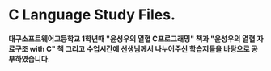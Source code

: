 # C Language Study Files.
#### 대구소프트웨어고등학교 1학년때 "윤성우의 열혈 C프로그래밍" 책과 "윤성우의 열혈 자료구조 with C" 책 그리고 수업시간에 선생님께서 나누어주신 학습지들을 바탕으로 공부하였습니다.
